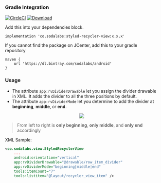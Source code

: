 ### Gradle Integration

[![CircleCI](https://circleci.com/gh/SodaLabs/styled-views-android.svg?style=svg)](https://circleci.com/gh/SodaLabs/styled-views-android)
[ ![Download](https://api.bintray.com/packages/sodalabs/android/styled-recycler-view/images/download.svg) ](https://bintray.com/sodalabs/android/styled-recycler-view/_latestVersion)

Add this into your dependencies block.

```
implementation 'co.sodalabs:styled-recycler-view:x.x.x'
```

If you cannot find the package on JCenter, add this to your gradle repository

```
maven {
    url 'https://dl.bintray.com/sodalabs/android'
}
```

### Usage

- The attribute `app:rvDividerDrawable` let you assign the divider drawable in XML. It adds the divider to all the three positions by default.
- The attribute `app:rvDividerMode` let you determine to add the divider at **beginning**, **middle**, or **end**.

<p align="center">
  <img src="../docs/rv-divider-modes.png">
</p>

> From left to right is **only beginning**, **only middle**, and **only end** accordingly

XML Sample:

```XML
<co.sodalabs.view.StyledRecyclerView
    ...
    android:orientation="vertical"
    app:rvDividerDrawable="@drawable/row_item_divider"
    app:rvDividerMode="beginning|middle|end"
    tools:itemCount="7"
    tools:listitem="@layout/recycler_view_item" />
```


